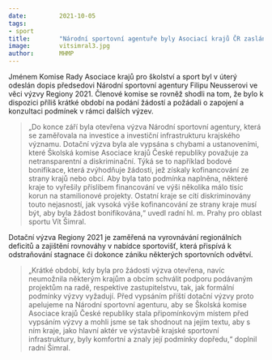 ```yaml
---
date:         2021-10-05
tags:         
- sport
title:        "Národní sportovní agentuře byly Asociací krajů ČR zaslány podněty k výzvě Regiony 2021 s objemem dotace přes jednu miliardu korun"
image: 	      vitsimral3.jpg
author:       MHMP
---
```


Jménem Komise Rady Asociace krajů pro školství a sport byl v úterý odeslán dopis předsedovi Národní sportovní agentury Filipu Neusserovi ve věci výzvy Regiony 2021. Členové komise se rovněž shodli na tom, že bylo k dispozici příliš krátké období na podání žádostí a požádali o zapojení a konzultaci podmínek v rámci dalších výzev. 

> „Do konce září byla otevřena výzva Národní sportovní agentury, která se zaměřovala na investice a investiční infrastrukturu krajského významu. Dotační výzva byla ale vypsána s chybami a ustanoveními, které Školská komise Asociace krajů České republiky považuje za netransparentní a diskriminační. Týká se to například bodové bonifikace, která zvýhodňuje žádosti, jež získaly kofinancování ze strany krajů nebo obcí. Aby byla tato podmínka naplněna, některé kraje to vyřešily příslibem financování ve výši několika málo tisíc korun na stamilionové projekty. Ostatní kraje se cítí diskriminovány touto nejasností, jak vysoká výše kofinancování ze strany kraje musí být, aby byla žádost bonifikována,“ uvedl radní hl. m. Prahy pro oblast sportu Vít Šimral. 

Dotační výzva Regiony 2021 je zaměřená na vyrovnávání regionálních deficitů a zajištění rovnováhy v nabídce sportovišť, která přispívá k odstraňování stagnace či dokonce zániku některých sportovních odvětví. 

> „Krátké období, kdy byla pro žádosti výzva otevřena, navíc neumožnila některým krajům a obcím schválit podporu podávaným projektům na radě, respektive zastupitelstvu, tak, jak formální podmínky výzvy vyžadují. Před vypsáním příští dotační výzvy proto apelujeme na Národní sportovní agenturu, aby se Školská komise Asociace krajů České republiky stala připomínkovým místem před vypsáním výzvy a mohli jsme se tak shodnout na jejím textu, aby s ním kraje, jako hlavní aktér ve výstavbě krajské sportovní infrastruktury, byly komfortní a znaly její podmínky dopředu,“ doplnil radní Šimral. 
